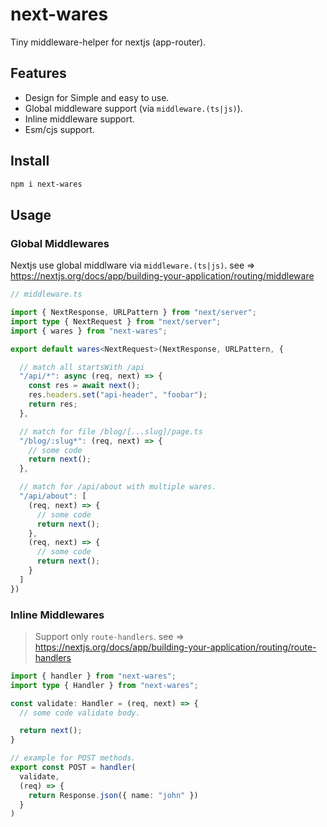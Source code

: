 # next-wares

Tiny middleware-helper for nextjs (app-router).

## Features
- Design for Simple and easy to use.
- Global middleware support (via `middleware.(ts|js)`).
- Inline middleware support.
- Esm/cjs support.

## Install
```bash
npm i next-wares
```

## Usage
### Global Middlewares
Nextjs use global middlware via `middleware.(ts|js)`.
see => https://nextjs.org/docs/app/building-your-application/routing/middleware

```ts
// middleware.ts

import { NextResponse, URLPattern } from "next/server";
import type { NextRequest } from "next/server";
import { wares } from "next-wares";

export default wares<NextRequest>(NextResponse, URLPattern, {

  // match all startsWith /api
  "/api/*": async (req, next) => {
    const res = await next();
    res.headers.set("api-header", "foobar");
    return res;
  },

  // match for file /blog/[...slug]/page.ts
  "/blog/:slug*": (req, next) => {
    // some code
    return next();
  },

  // match for /api/about with multiple wares.
  "/api/about": [
    (req, next) => {
      // some code
      return next();
    },
    (req, next) => {
      // some code
      return next();
    }
  ]
})
```

### Inline Middlewares
> Support only `route-handlers`. see => https://nextjs.org/docs/app/building-your-application/routing/route-handlers

```ts
import { handler } from "next-wares";
import type { Handler } from "next-wares";

const validate: Handler = (req, next) => {
  // some code validate body.

  return next();
}

// example for POST methods.
export const POST = handler(
  validate,
  (req) => {
    return Response.json({ name: "john" })
  }
)
```
